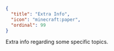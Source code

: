 ```json
{
  "title": "Extra Info",
  "icon": "minecraft:paper",
  "ordinal": 99
}
```

Extra info regarding some specific topics.